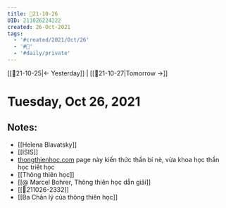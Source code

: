```yaml
---
title: 📝21-10-26
UID: 211026224222
created: 26-Oct-2021
tags:
  - '#created/2021/Oct/26'
  - '#📅'
  - '#daily/private'
---
```

[[📝21-10-25|<- Yesterday]] | [[📝21-10-27|Tomorrow ->]]
# Tuesday, Oct 26, 2021

## Notes:
- [[Helena Blavatsky]]
- [[ISIS]]
- [thongthienhoc.com](http://www.thongthienhoc.com/) page này kiến thức thần bí nè, vừa khoa học thần học triết học
- [[Thông thiên học]]
- [[@ Marcel Bohrer, Thông thiên học dẫn giải]]
- [[💬211026-2332]]
- [[Ba Chân lý của thông thiên học]]

